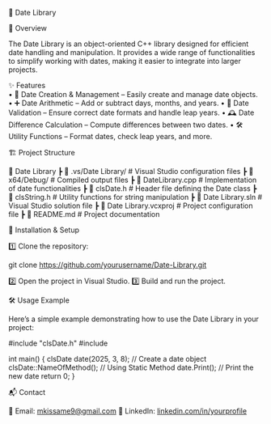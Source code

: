 📅 Date Library

📖 Overview

The Date Library is an object-oriented C++ library designed for efficient date handling and manipulation. It provides a wide range of functionalities to simplify working with dates, making it easier to integrate into larger projects.

✨ Features
<br>
	•	📆 Date Creation & Management – Easily create and manage date objects.
	•	➕ Date Arithmetic – Add or subtract days, months, and years.
	•	📅 Date Validation – Ensure correct date formats and handle leap years.
	•	🕰 Date Difference Calculation – Compute differences between two dates.
	•	🛠 Utility Functions – Format dates, check leap years, and more.

🏗 Project Structure

📂 Date Library
 ┣ 📂 .vs/Date Library/         # Visual Studio configuration files
 ┣ 📂 x64/Debug/                # Compiled output files
 ┣ 📜 DateLibrary.cpp           # Implementation of date functionalities
 ┣ 📜 clsDate.h                 # Header file defining the Date class
 ┣ 📜 clsString.h               # Utility functions for string manipulation
 ┣ 📜 Date Library.sln          # Visual Studio solution file
 ┣ 📜 Date Library.vcxproj      # Project configuration file
 ┣ 📜 README.md                 # Project documentation

 🚀 Installation & Setup

1️⃣ Clone the repository:

git clone https://github.com/yourusername/Date-Library.git

2️⃣ Open the project in Visual Studio.
3️⃣ Build and run the project.

🛠 Usage Example

Here’s a simple example demonstrating how to use the Date Library in your project:


#include "clsDate.h"
#include <iostream>

int main() {
    clsDate date(2025, 3, 8);  // Create a date object
    clsDate::NameOfMethod();   // Using Static Method 
    date.Print();              // Print the new date
    return 0;
}

📬 Contact

📧 Email: mkissame9@gmail.com
🔗 LinkedIn: [linkedin.com/in/yourprofile](https://www.linkedin.com/in/mohamed-kissame-49b3802b7/)
